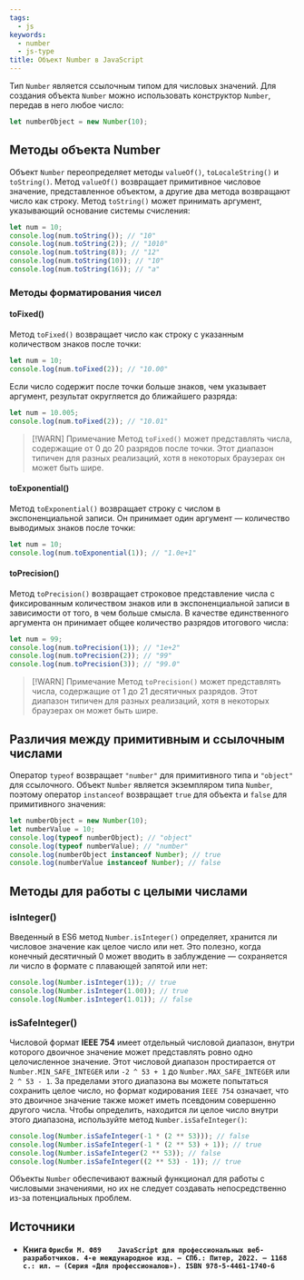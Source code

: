 ```yaml
---
tags:
  - js
keywords:
  - number
  - js-type
title: Объект Number в JavaScript
---
```

Тип `Number` является ссылочным типом для числовых значений. Для создания объекта `Number` можно использовать конструктор `Number`, передав в него любое число:

```js
let numberObject = new Number(10);
```

## Методы объекта Number

Объект `Number` переопределяет методы `valueOf()`, `toLocaleString()` и `toString()`. Метод `valueOf()` возвращает примитивное числовое значение, представленное объектом, а другие два метода возвращают число как строку. Метод `toString()` может принимать аргумент, указывающий основание системы счисления:

```js
let num = 10;
console.log(num.toString()); // "10"
console.log(num.toString(2)); // "1010"
console.log(num.toString(8)); // "12"
console.log(num.toString(10)); // "10"
console.log(num.toString(16)); // "a"
```

### Методы форматирования чисел

#### toFixed()

Метод `toFixed()` возвращает число как строку с указанным количеством знаков после точки:

```js
let num = 10;
console.log(num.toFixed(2)); // "10.00"
```

Если число содержит после точки больше знаков, чем указывает аргумент, результат округляется до ближайшего разряда:

```js
let num = 10.005;
console.log(num.toFixed(2)); // "10.01"
```
  

> [!WARN] Примечание 
> Метод `toFixed()` может представлять числа, содержащие от 0 до 20 разрядов после точки. Этот диапазон типичен для разных реализаций, хотя в некоторых браузерах он может быть шире.

#### toExponential()

Метод `toExponential()` возвращает строку с числом в экспоненциальной записи. Он принимает один аргумент — количество выводимых знаков после точки:

```js
let num = 10;
console.log(num.toExponential(1)); // "1.0e+1"
```

#### toPrecision()

Метод `toPrecision()` возвращает строковое представление числа с фиксированным количеством знаков или в экспоненциальной записи в зависимости от того, в чем больше смысла. В качестве единственного аргумента он принимает общее количество разрядов итогового числа:

```js
let num = 99;
console.log(num.toPrecision(1)); // "1e+2"
console.log(num.toPrecision(2)); // "99"
console.log(num.toPrecision(3)); // "99.0"
```

> [!WARN] Примечание 
> Метод `toPrecision()` может представлять числа, содержащие от 1 до 21 десятичных разрядов. Этот диапазон типичен для разных реализаций, хотя в некоторых браузерах он может быть шире.

## Различия между примитивным и ссылочным числами

Оператор `typeof` возвращает `"number"` для примитивного типа и `"object"` для ссылочного. Объект `Number` является экземпляром типа `Number`, поэтому оператор `instanceof` возвращает `true` для объекта и `false` для примитивного значения:

```js
let numberObject = new Number(10);
let numberValue = 10;
console.log(typeof numberObject); // "object"
console.log(typeof numberValue); // "number"
console.log(numberObject instanceof Number); // true
console.log(numberValue instanceof Number); // false
```

## Методы для работы с целыми числами

### isInteger()

Введенный в ES6 метод `Number.isInteger()` определяет, хранится ли числовое значение как целое число или нет. Это полезно, когда конечный десятичный 0 может вводить в заблуждение — сохраняется ли число в формате с плавающей запятой или нет:

```js
console.log(Number.isInteger(1)); // true
console.log(Number.isInteger(1.00)); // true
console.log(Number.isInteger(1.01)); // false
```

### isSafeInteger()

Числовой формат **IEEE 754** имеет отдельный числовой диапазон, внутри которого двоичное значение может представлять ровно одно целочисленное значение. Этот числовой диапазон простирается от `Number.MIN_SAFE_INTEGER` или `-2 ^ 53 + 1` до `Number.MAX_SAFE_INTEGER` или `2 ^ 53 - 1`. За пределами этого диапазона вы можете попытаться сохранить целое число, но формат кодирования `IEEE 754` означает, что это двоичное значение также может иметь псевдоним совершенно другого числа. Чтобы определить, находится ли целое число внутри этого диапазона, используйте метод `Number.isSafeInteger()`:

```js
console.log(Number.isSafeInteger(-1 * (2 ** 53))); // false
console.log(Number.isSafeInteger(-1 * (2 ** 53) + 1)); // true
console.log(Number.isSafeInteger(2 ** 53)); // false
console.log(Number.isSafeInteger((2 ** 53) - 1)); // true
```

Объекты `Number` обеспечивают важный функционал для работы с числовыми значениями, но их не следует создавать непосредственно из-за потенциальных проблем.

## Источники
- #### Книга  `Фрисби М. Ф89	JavaScript для профессиональных веб-разработчиков. 4-е международное изд. — СПб.: Питер, 2022. — 1168 с.: ил. — (Серия «Для профессионалов»). ISBN 978-5-4461-1740-6`